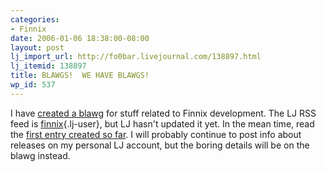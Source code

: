 ```yaml
---
categories:
- Finnix
date: 2006-01-06 18:38:00-08:00
layout: post
lj_import_url: http://fo0bar.livejournal.com/138897.html
lj_itemid: 138897
title: BLAWGS!  WE HAVE BLAWGS!
wp_id: 537
---
```

I have [created a blawg](http://www.finnix.org/blog/) for stuff related to Finnix development. The LJ RSS feed is [finnix](http://www.livejournal.com/users/finnix){.lj-user}, but LJ hasn't updated it yet. In the mean time, read the [first entry created so far](http://www.finnix.org/blog/2006/01/06/862-coming-soon/). I will probably continue to post info about releases on my personal LJ account, but the boring details will be on the blawg instead.
